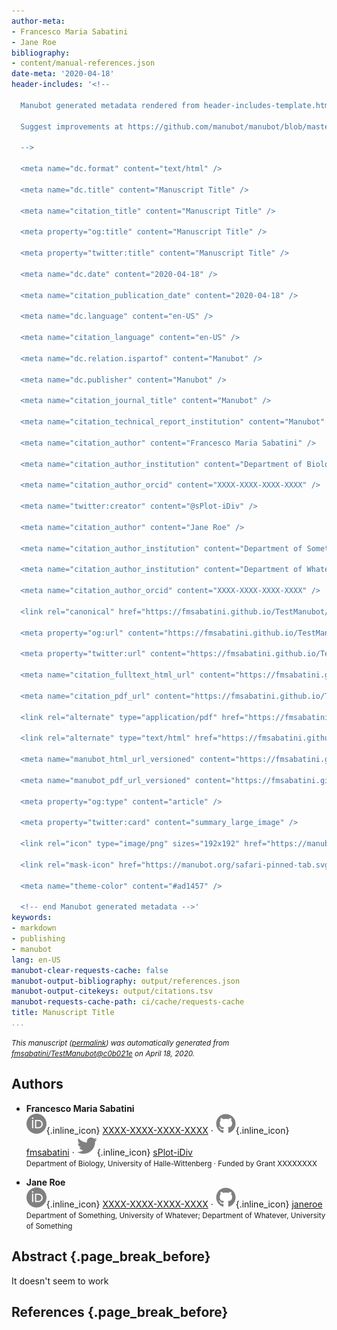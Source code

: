```yaml
---
author-meta:
- Francesco Maria Sabatini
- Jane Roe
bibliography:
- content/manual-references.json
date-meta: '2020-04-18'
header-includes: '<!--

  Manubot generated metadata rendered from header-includes-template.html.

  Suggest improvements at https://github.com/manubot/manubot/blob/master/manubot/process/header-includes-template.html

  -->

  <meta name="dc.format" content="text/html" />

  <meta name="dc.title" content="Manuscript Title" />

  <meta name="citation_title" content="Manuscript Title" />

  <meta property="og:title" content="Manuscript Title" />

  <meta property="twitter:title" content="Manuscript Title" />

  <meta name="dc.date" content="2020-04-18" />

  <meta name="citation_publication_date" content="2020-04-18" />

  <meta name="dc.language" content="en-US" />

  <meta name="citation_language" content="en-US" />

  <meta name="dc.relation.ispartof" content="Manubot" />

  <meta name="dc.publisher" content="Manubot" />

  <meta name="citation_journal_title" content="Manubot" />

  <meta name="citation_technical_report_institution" content="Manubot" />

  <meta name="citation_author" content="Francesco Maria Sabatini" />

  <meta name="citation_author_institution" content="Department of Biology, University of Halle-Wittenberg" />

  <meta name="citation_author_orcid" content="XXXX-XXXX-XXXX-XXXX" />

  <meta name="twitter:creator" content="@sPlot-iDiv" />

  <meta name="citation_author" content="Jane Roe" />

  <meta name="citation_author_institution" content="Department of Something, University of Whatever" />

  <meta name="citation_author_institution" content="Department of Whatever, University of Something" />

  <meta name="citation_author_orcid" content="XXXX-XXXX-XXXX-XXXX" />

  <link rel="canonical" href="https://fmsabatini.github.io/TestManubot/" />

  <meta property="og:url" content="https://fmsabatini.github.io/TestManubot/" />

  <meta property="twitter:url" content="https://fmsabatini.github.io/TestManubot/" />

  <meta name="citation_fulltext_html_url" content="https://fmsabatini.github.io/TestManubot/" />

  <meta name="citation_pdf_url" content="https://fmsabatini.github.io/TestManubot/manuscript.pdf" />

  <link rel="alternate" type="application/pdf" href="https://fmsabatini.github.io/TestManubot/manuscript.pdf" />

  <link rel="alternate" type="text/html" href="https://fmsabatini.github.io/TestManubot/v/c0b021e9634e11992544e1b5164673ec02f6bfe1/" />

  <meta name="manubot_html_url_versioned" content="https://fmsabatini.github.io/TestManubot/v/c0b021e9634e11992544e1b5164673ec02f6bfe1/" />

  <meta name="manubot_pdf_url_versioned" content="https://fmsabatini.github.io/TestManubot/v/c0b021e9634e11992544e1b5164673ec02f6bfe1/manuscript.pdf" />

  <meta property="og:type" content="article" />

  <meta property="twitter:card" content="summary_large_image" />

  <link rel="icon" type="image/png" sizes="192x192" href="https://manubot.org/favicon-192x192.png" />

  <link rel="mask-icon" href="https://manubot.org/safari-pinned-tab.svg" color="#ad1457" />

  <meta name="theme-color" content="#ad1457" />

  <!-- end Manubot generated metadata -->'
keywords:
- markdown
- publishing
- manubot
lang: en-US
manubot-clear-requests-cache: false
manubot-output-bibliography: output/references.json
manubot-output-citekeys: output/citations.tsv
manubot-requests-cache-path: ci/cache/requests-cache
title: Manuscript Title
...
```







<small><em>
This manuscript
([permalink](https://fmsabatini.github.io/TestManubot/v/c0b021e9634e11992544e1b5164673ec02f6bfe1/))
was automatically generated
from [fmsabatini/TestManubot@c0b021e](https://github.com/fmsabatini/TestManubot/tree/c0b021e9634e11992544e1b5164673ec02f6bfe1)
on April 18, 2020.
</em></small>

## Authors



+ **Francesco Maria Sabatini**<br>
    ![ORCID icon](images/orcid.svg){.inline_icon}
    [XXXX-XXXX-XXXX-XXXX](https://orcid.org/XXXX-XXXX-XXXX-XXXX)
    · ![GitHub icon](images/github.svg){.inline_icon}
    [fmsabatini](https://github.com/fmsabatini)
    · ![Twitter icon](images/twitter.svg){.inline_icon}
    [sPlot-iDiv](https://twitter.com/sPlot-iDiv)<br>
  <small>
     Department of Biology, University of Halle-Wittenberg
     · Funded by Grant XXXXXXXX
  </small>

+ **Jane Roe**<br>
    ![ORCID icon](images/orcid.svg){.inline_icon}
    [XXXX-XXXX-XXXX-XXXX](https://orcid.org/XXXX-XXXX-XXXX-XXXX)
    · ![GitHub icon](images/github.svg){.inline_icon}
    [janeroe](https://github.com/janeroe)<br>
  <small>
     Department of Something, University of Whatever; Department of Whatever, University of Something
  </small>



## Abstract {.page_break_before}




It doesn't seem to work


## References {.page_break_before}

<!-- Explicitly insert bibliography here -->
<div id="refs"></div>
